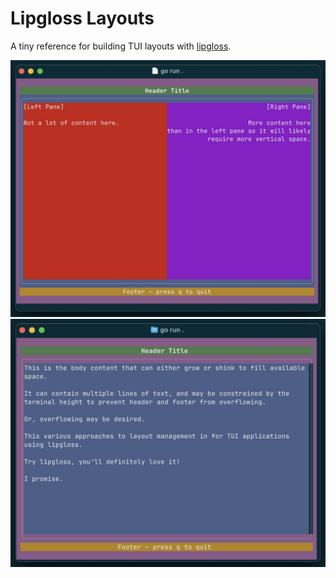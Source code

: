 # Lipgloss Layouts
A tiny reference for building TUI layouts with [lipgloss](https://github.com/charmbracelet/lipgloss).

![Lipgloss Layouts 2-Pane](lipgloss-layouts-2-pane.jpg)
![Lipgloss Layouts](lipgloss-layouts.jpg)

